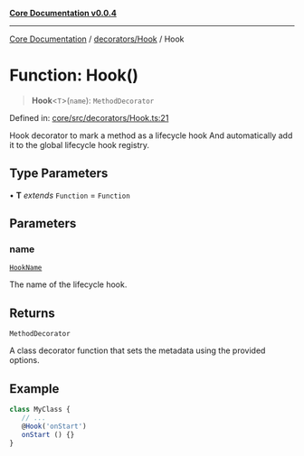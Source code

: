 [**Core Documentation v0.0.4**](../../../README.md)

***

[Core Documentation](../../../modules.md) / [decorators/Hook](../README.md) / Hook

# Function: Hook()

> **Hook**\<`T`\>(`name`): `MethodDecorator`

Defined in: [core/src/decorators/Hook.ts:21](https://github.com/stonemjs/core/blob/2adc2da4c7e3b5a9f593c198ba7e8ad639651777/src/decorators/Hook.ts#L21)

Hook decorator to mark a method as a lifecycle hook
And automatically add it to the global lifecycle hook registry.

## Type Parameters

• **T** *extends* `Function` = `Function`

## Parameters

### name

[`HookName`](../../../declarations/type-aliases/HookName.md)

The name of the lifecycle hook.

## Returns

`MethodDecorator`

A class decorator function that sets the metadata using the provided options.

## Example

```typescript
class MyClass {
   // ...
   @Hook('onStart')
   onStart () {}
}
```
